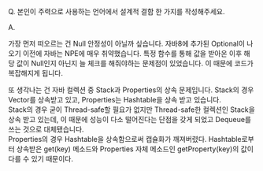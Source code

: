 Q. 본인이 주력으로 사용하는 언어에서 설계적 결함 한 가지를 작성해주세요.

A.

가장 먼저 떠오르는 건 Null 안정성이 아닐까 싶습니다. 자바8에 추가된 Optional이 나오기 이전에 자바는 NPE에 매우 취약했습니다. 특정 함수를 통해 값을 받아온 이후 해당 값이 Null인지 아닌지 늘 체크를 해줘야하는 문제점이 있었습니다. 이 때문에 코드가 복잡해지게 됩니다.

또 생각나는 건 자바 컬렉션 중 Stack과 Properties의 상속 문제입니다. Stack의 경우 Vector를 상속받고 있고, Properties는 Hashtable을 상속 받고 있습니다.
<br>
Stack의 경우 굳이 Thread-safe할 필요가 없지만 Thread-safe한 컬렉션인 Stack을 상속 받고 있는데, 이 때문에 성능이 다소 떨어진다는 단점을 갖게 되었고 Dequeue를 쓰는 것으로 대체됐습니다.
<br>
Properties의 경우 Hashtable을 상속함으로써 캡슐화가 깨져버렸다. Hashtable로부터 상속받은 get(key) 메소드와 Properties 자체 메소드인 getProperty(key)의 값이 다를 수 있기 때문이다.
